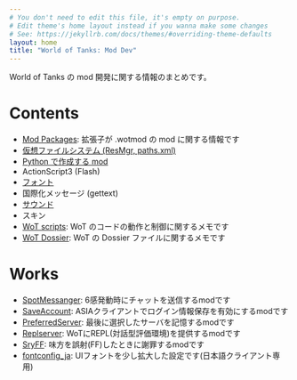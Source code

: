 ```yaml
---
# You don't need to edit this file, it's empty on purpose.
# Edit theme's home layout instead if you wanna make some changes
# See: https://jekyllrb.com/docs/themes/#overriding-theme-defaults
layout: home
title: "World of Tanks: Mod Dev"
---
```

World of Tanks の mod 開発に関する情報のまとめです。

# Contents
+ [Mod Packages](mod_packages/):
拡張子が .wotmod の mod に関する情報です
+ [仮想ファイルシステム (ResMgr, paths.xml)](docs/vfs.html)
+ [Python で作成する mod](docs/mod_python.html)
+ ActionScript3 (Flash)
+ [フォント](docs/wot_fonts.html)
+ 国際化メッセージ (gettext)
+ [サウンド](docs/sound.html)
+ スキン
+ [WoT scripts](docs/wotscripts.html): WoT のコードの動作と制御に関するメモです
+ [WoT Dossier](docs/dossier.html): WoT の Dossier ファイルに関するメモです

# Works
+ [SpotMessanger](https://github.com/chirimenmonster/wotmods-spotmessanger):
6感発動時にチャットを送信するmodです
+ [SaveAccount](https://github.com/chirimenmonster/wotmods-saveaccount):
ASIAクライアントでログイン情報保存を有効にするmodです
+ [PreferredServer](https://github.com/chirimenmonster/wotmods-preferredserver):
最後に選択したサーバを記憶するmodです
+ [Replserver](https://github.com/chirimenmonster/wotmods-replserver):
WoTにREPL(対話型評価環境)を提供するmodです
+ [SryFF](https://github.com/chirimenmonster/wotmods-sryff):
味方を誤射(FF)したときに謝罪するmodです
+ [fontconfig_ja](https://mtm-gaming.org/wiki/Mod/%E3%83%95%E3%82%A9%E3%83%B3%E3%83%88%E6%8B%A1%E5%A4%A7%E8%A8%AD%E5%AE%9A):
UIフォントを少し拡大した設定です(日本語クライアント専用)

